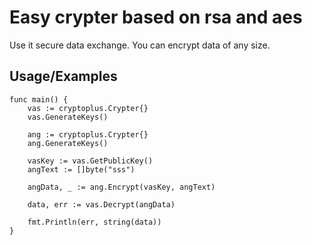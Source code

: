 
# Easy crypter based on rsa and aes

Use it secure data exchange. You can encrypt data of any size.



## Usage/Examples

```golang
func main() {
	vas := cryptoplus.Crypter{}
	vas.GenerateKeys()

	ang := cryptoplus.Crypter{}
	ang.GenerateKeys()

	vasKey := vas.GetPublicKey()
	angText := []byte("sss")

	angData, _ := ang.Encrypt(vasKey, angText)

	data, err := vas.Decrypt(angData)

	fmt.Println(err, string(data))
}
```

